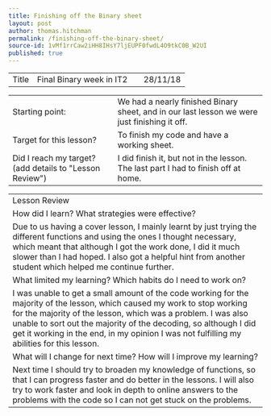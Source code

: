 ```yaml
---
title: Finishing off the Binary sheet
layout: post
author: thomas.hitchman
permalink: /finishing-off-the-binary-sheet/
source-id: 1vMf1rrCaw2iHH8IHsY7ljEUPF0fwdL4O9tkC0B_W2UI
published: true
---
```

<table>
  <tr>
    <td>Title</td>
    <td>Final Binary week in IT2</td>
    <td></td>
    <td>28/11/18</td>
  </tr>
</table>


<table>
  <tr>
    <td>Starting point:</td>
    <td>We had a nearly finished Binary sheet, and in our last lesson we were just finishing it off.</td>
  </tr>
  <tr>
    <td>Target for this lesson?</td>
    <td>To finish my code and have a working sheet.</td>
  </tr>
  <tr>
    <td>Did I reach my target? 
(add details to "Lesson Review")</td>
    <td>I did finish it, but not in the lesson. The last part I had to finish off at home.</td>
  </tr>
</table>


<table>
  <tr>
    <td>Lesson Review</td>
  </tr>
  <tr>
    <td>How did I learn? What strategies were effective? </td>
  </tr>
  <tr>
    <td> Due to us having a cover lesson, I mainly learnt by just trying the different functions and using the ones I thought necessary, which meant that although I got the work done, I did it much slower than I had hoped. I also got a helpful hint from another student which helped me continue further.</td>
  </tr>
  <tr>
    <td>What limited my learning? Which habits do I need to work on? </td>
  </tr>
  <tr>
    <td>I was unable to get a small amount of the code working for the majority of the lesson, which caused my work to stop working for the majority of the lesson, which was a problem. I was also unable to sort out the majority of the decoding, so although I did get it working in the end, in my opinion I was not fulfilling my abilities for this lesson.</td>
  </tr>
  <tr>
    <td>What will I change for next time? How will I improve my learning?</td>
  </tr>
  <tr>
    <td>Next time I should try to broaden my knowledge of functions, so that I can progress faster and do better in the lessons. I will also try to work faster and look in depth to online answers to the problems with the code so I can not get stuck on the problems.</td>
  </tr>
</table>



